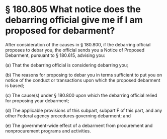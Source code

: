 # § 180.805   What notice does the debarring official give me if I am proposed for debarment?

After consideration of the causes in § 180.800, if the debarring official proposes to debar you, the official sends you a Notice of Proposed Debarment, pursuant to § 180.615, advising you:


(a) That the debarring official is considering debarring you;


(b) The reasons for proposing to debar you in terms sufficient to put you on notice of the conduct or transactions upon which the proposed debarment is based;


(c) The cause(s) under § 180.800 upon which the debarring official relied for proposing your debarment;


(d) The applicable provisions of this subpart, subpart F of this part, and any other Federal agency procedures governing debarment; and


(e) The government-wide effect of a debarment from procurement and nonprocurement programs and activities.






